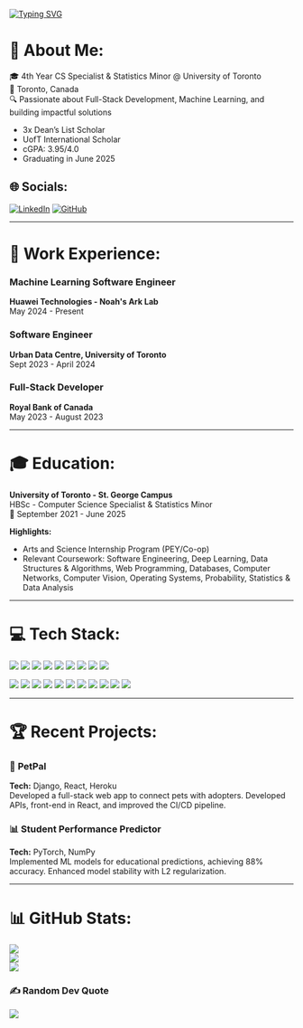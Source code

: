 
<a href="https://git.io/typing-svg"><img src="https://readme-typing-svg.demolab.com?font=Fira+Code&pause=1000&width=435&lines=Hello%2C+I+am+Janel+Gilani!" alt="Typing SVG" /></a>

# 💫 About Me: 
🎓 4th Year CS Specialist & Statistics Minor @ University of Toronto  
📍 Toronto, Canada  
🔍 Passionate about Full-Stack Development, Machine Learning, and building impactful solutions  

- 3x Dean’s List Scholar  
- UofT International Scholar  
- cGPA: 3.95/4.0  
- Graduating in June 2025  

## 🌐 Socials:
[![LinkedIn](https://img.shields.io/badge/LinkedIn-%230077B5.svg?style=for-the-badge&logo=linkedin&logoColor=white)](https://linkedin.com/in/janel-gilani/) [![GitHub](https://img.shields.io/badge/GitHub-%2312100E.svg?style=for-the-badge&logo=github&logoColor=white)](https://github.com/JanelGilani)

---

# 💼 Work Experience:

### **Machine Learning Software Engineer**  
**Huawei Technologies - Noah's Ark Lab**  
May 2024 - Present  

### **Software Engineer**  
**Urban Data Centre, University of Toronto**  
Sept 2023 - April 2024  

### **Full-Stack Developer**  
**Royal Bank of Canada**  
May 2023 - August 2023  

---

# 🎓 Education:  
**University of Toronto - St. George Campus**  
HBSc - Computer Science Specialist & Statistics Minor  
📅 September 2021 - June 2025  

**Highlights:**  
- Arts and Science Internship Program (PEY/Co-op)  
- Relevant Coursework: Software Engineering, Deep Learning, Data Structures & Algorithms, Web Programming, Databases, Computer Networks, Computer Vision, Operating Systems, Probability, Statistics & Data Analysis

---

# 💻 Tech Stack:

<!-- Languages -->
<p align="left"> 
  <img src="https://img.shields.io/badge/python-3670A0?style=for-the-badge&logo=python&logoColor=ffdd54" />
  <img src="https://img.shields.io/badge/javascript-%23F7DF1E.svg?style=for-the-badge&logo=javascript&logoColor=black" />
  <img src="https://img.shields.io/badge/java-%23ED8B00.svg?style=for-the-badge&logo=openjdk&logoColor=white" />
  <img src="https://img.shields.io/badge/c-%2300599C.svg?style=for-the-badge&logo=c&logoColor=white" />
  <img src="https://img.shields.io/badge/sql-%2300f.svg?style=for-the-badge&logo=sql&logoColor=white" />
  <img src="https://img.shields.io/badge/r-%23276DC3.svg?style=for-the-badge&logo=r&logoColor=white" />
  <img src="https://img.shields.io/badge/go-%2300ADD8.svg?style=for-the-badge&logo=go&logoColor=white" />
  <img src="https://img.shields.io/badge/html5-%23E34F26.svg?style=for-the-badge&logo=html5&logoColor=white" />
  <img src="https://img.shields.io/badge/css3-%231572B6.svg?style=for-the-badge&logo=css3&logoColor=white" />
</p>

<!-- Frameworks/Tools -->
<p align="left"> 
  <img src="https://img.shields.io/badge/django-%23092E20.svg?style=for-the-badge&logo=django&logoColor=white" />
  <img src="https://img.shields.io/badge/react-%2320232a.svg?style=for-the-badge&logo=react&logoColor=%2361DAFB" />
  <img src="https://img.shields.io/badge/docker-%230db7ed.svg?style=for-the-badge&logo=docker&logoColor=white" />
  <img src="https://img.shields.io/badge/git-%23F05033.svg?style=for-the-badge&logo=git&logoColor=white" />
  <img src="https://img.shields.io/badge/spring%20boot-%236DB33F.svg?style=for-the-badge&logo=springboot&logoColor=white" />
  <img src="https://img.shields.io/badge/angular-DD0031?style=for-the-badge&logo=angular&logoColor=white" />
  <img src="https://img.shields.io/badge/jira-%230A0FFF.svg?style=for-the-badge&logo=jira&logoColor=white" />
  <img src="https://img.shields.io/badge/mongodb-%234EA94B.svg?style=for-the-badge&logo=mongodb&logoColor=white" />
  <img src="https://img.shields.io/badge/node.js-43853D?style=for-the-badge&logo=node.js&logoColor=white" />
  <img src="https://img.shields.io/badge/pytorch-EE4C2C?style=for-the-badge&logo=pytorch&logoColor=white" />
  <img src="https://img.shields.io/badge/numpy-013243?style=for-the-badge&logo=numpy&logoColor=white" />
</p>


---

# 🏆 Recent Projects:

### 🐾 **PetPal**  
**Tech:** Django, React, Heroku  
Developed a full-stack web app to connect pets with adopters. Developed APIs, front-end in React, and improved the CI/CD pipeline.

### 📊 **Student Performance Predictor**  
**Tech:** PyTorch, NumPy  
Implemented ML models for educational predictions, achieving 88% accuracy. Enhanced model stability with L2 regularization.

---

# 📊 GitHub Stats:
![](https://github-readme-stats.vercel.app/api?username=JanelGilani&theme=dark&hide_border=false&include_all_commits=false&count_private=false)<br/>
![](https://github-readme-streak-stats.herokuapp.com/?user=JanelGilani&theme=dark&hide_border=false)<br/>
![](https://github-readme-stats.vercel.app/api/top-langs/?username=JanelGilani&theme=dark&hide_border=false&include_all_commits=false&count_private=false&layout=compact)

### ✍️ Random Dev Quote
![](https://quotes-github-readme.vercel.app/api?type=horizontal&theme=radical)


